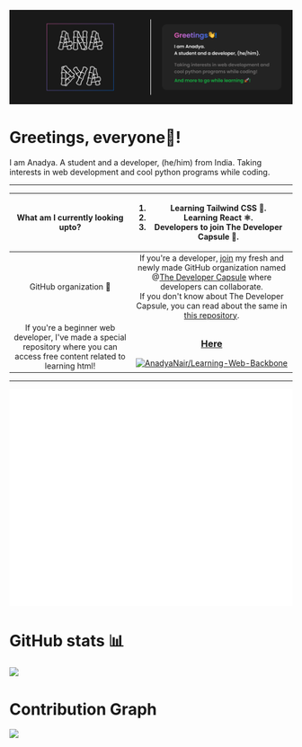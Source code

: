 <img src="https://github.com/AnadyaNair/AnadyaNair/blob/7132cbf287c1d9699fc5e8f0f33133d640394b6b/dark%20theme%20new%20detailed%20banner.png"></img>

<h1>Greetings, everyone👋!</h1>
I am Anadya. A student and a developer, (he/him) from India. Taking interests in web development and cool python programs while coding.

<hr>

|What am I currently looking upto?|<ol><li>Learning Tailwind CSS 🌊.</li> <li>Learning React ⚛.</li> <li>Developers to join The Developer Capsule 🚀.</li></ol>|
|:---:|:---:|
|GitHub organization 🏢|If you're a developer, [join](https://github.com/TheDeveloperCapsule/Join) my fresh and newly made GitHub organization named @[The Developer Capsule](https://github.com/TheDeveloperCapsule) where developers can collaborate.<br> If you don't know about The Developer Capsule, you can read about the same in [this repository](https://github.com/TheDeveloperCapsule/Introduction).|
|If you're a beginner web developer, I've made a special repository where you can access free content related to learning html!|<h3>[Here](https://github.com/AnadyaNair/Learning-Web-Backbone)</h3> [![AnadyaNair/Learning-Web-Backbone](https://github-readme-stats.vercel.app/api/pin/?username=AnadyaNair&repo=Learning-Web-Backbone)](https://github.com/AnadyaNair/Learning-Web-Backbone)|

<hr>

![Metrics](https://github.com/AnadyaNair/AnadyaNair/blob/main/github-metrics.svg)

# GitHub stats 📊

<img src ="https://github-readme-stats.vercel.app/api?username=AnadyaNair&show_icons=true&theme=default"></img>

# Contribution Graph

<img src="https://activity-graph.herokuapp.com/graph?username=AnadyaNair&theme=xcode"></img>

<!--
**AnadyaNair/AnadyaNair** is a ✨ _special_ ✨ repository because its `README.md` (this file) appears on your GitHub profile.
*/
